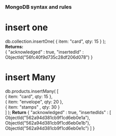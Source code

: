 ### MongoDB syntax and rules

# insert one
db.collection.insertOne( { item: "card", qty: 15 } );  
**Returns:**  
{
   "acknowledged" : true,
   "insertedId" : ObjectId("56fc40f9d735c28df206d078")
}

# insert Many
   db.products.insertMany( [  
      { item: "card", qty: 15 },  
      { item: "envelope", qty: 20 },  
      { item: "stamps" , qty: 30 }  
   ] );
**Return** 
{
   "acknowledged" : true,
   "insertedIds" : [
      ObjectId("562a94d381cb9f1cd6eb0e1a"),
      ObjectId("562a94d381cb9f1cd6eb0e1b"),
      ObjectId("562a94d381cb9f1cd6eb0e1c")
   ]
}
   

